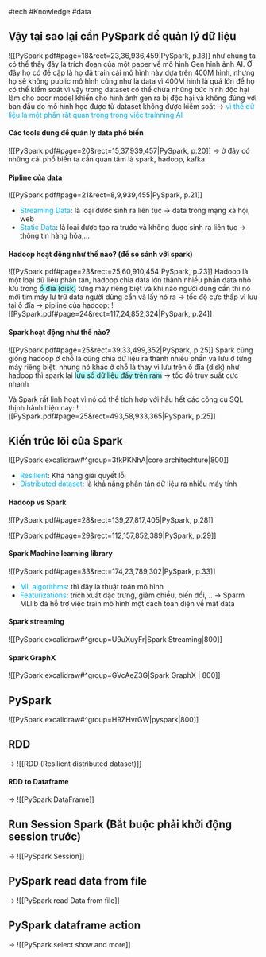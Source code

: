 #tech #Knowledge #data 

## Vậy tại sao lại cần PySpark để quản lý dữ liệu
![[PySpark.pdf#page=18&rect=23,36,936,459|PySpark, p.18]]
như chúng ta có thể thấy đây là trích đoạn của một paper về mô hình Gen hỉnh ảnh AI. Ở đây họ có đề cập là họ đã train cái mô hình này dựa trên 400M hình, nhưng họ sẽ không public mô hình cũng như là data vì 400M hình là quá lớn để họ có thể kiểm soát vì vậy trong dataset có thể chứa những bức hình độc hại làm cho poor model khiến cho hình ảnh gen ra bị độc hại và không đúng với ban đầu do mô hình học được từ dataset không được kiểm soát
-> <font color="#00b0f0">vì thế dữ liệu là một phần rất quan trọng trong việc trainning AI </font>

#### Các tools dùng để quản lý data phổ biến
![[PySpark.pdf#page=20&rect=15,37,939,457|PySpark, p.20]]
-> ở đây có những cái phổ biến ta cần quan tâm là spark, hadoop, kafka

#### Pipline của data
![[PySpark.pdf#page=21&rect=8,9,939,455|PySpark, p.21]]
- <font color="#00b0f0">Streaming Data</font>: là loại được sinh ra liên tục -> data trong mạng xã hội, web
- <font color="#00b0f0">Static Data</font>: là loại được tạo ra trước và không được sinh ra liên tục -> thông tin hàng hóa,...
#### Hadoop hoạt động như thế nào? (để so sánh với spark)
![[PySpark.pdf#page=23&rect=25,60,910,454|PySpark, p.23]]
Hadoop là một loại dữ liệu phân tán, hadoop chia data lớn thành nhiều phần data nhỏ lưu trong <span style="background:#b1ffff">ổ đĩa (disk)</span> từng máy riêng biệt và khi nào người dùng cần thì nó mới tìm máy lư trữ data người dùng cần và lấy nó ra -> tốc độ cực thấp vì lưu tại ổ đĩa
-> pipline của hadoop: 
![[PySpark.pdf#page=24&rect=117,24,852,324|PySpark, p.24]]

#### Spark hoạt động như thế nào? 
![[PySpark.pdf#page=25&rect=39,33,499,352|PySpark, p.25]]
Spark cũng giống hadoop ở chỗ là cũng chia dữ liệu ra thành nhiều phần và lưu ở từng máy riêng biệt, nhưng nó khác ở chỗ là thay vì lưu trên ổ đĩa (disk) như hadoop thì spark lại <span style="background:#b1ffff">lưu số dữ liệu đấy trên ram</span> -> tốc độ truy suất cực nhanh 

Và Spark rất linh hoạt vì nó có thể tích hợp với hầu hết các công cụ SQL thịnh hành hiện nay: 
![[PySpark.pdf#page=25&rect=493,58,933,365|PySpark, p.25]]
## Kiến trúc lõi của Spark
![[PySpark.excalidraw#^group=3fkPKNhA|core architechture|800]]
- <font color="#00b0f0">Resilient</font>: Khả năng giải quyết lỗi
- <font color="#00b0f0">Distributed dataset</font>: là khả năng phân tán dữ liệu ra nhiều máy tính
#### Hadoop vs Spark
![[PySpark.pdf#page=28&rect=139,27,817,405|PySpark, p.28]]

![[PySpark.pdf#page=29&rect=112,157,852,389|PySpark, p.29]]
#### Spark Machine learning library
![[PySpark.pdf#page=33&rect=174,23,789,302|PySpark, p.33]]
- <font color="#00b0f0">ML algorithms</font>: thì đây là thuật toán mô hình
- <font color="#00b0f0">Featurizations</font>: trích xuất đặc trưng, giảm chiều, biến đổi, ..
-> Sparm MLlib đã hỗ trợ việc train mô hình một cách toàn diện về mặt data 

#### Spark streaming
![[PySpark.excalidraw#^group=U9uXuyFr|Spark Streaming|800]]

#### Spark GraphX
![[PySpark.excalidraw#^group=GVcAeZ3G|Spark GraphX | 800]]

## PySpark
![[PySpark.excalidraw#^group=H9ZHvrGW|pyspark|800]]

## RDD
-> ![[RDD (Resilient distributed dataset)]]
#### RDD to Dataframe
-> ![[PySpark DataFrame]]
## Run Session Spark (Bắt buộc phải khởi động session trước)
-> ![[PySpark Session]]
## PySpark read data from file
-> ![[PySpark read Data from file]]
## PySpark dataframe action
-> ![[PySpark select show and more]]
